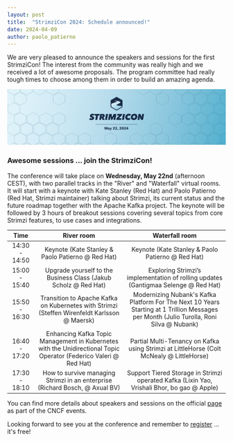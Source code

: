 ```yaml
---
layout: post
title:  "StrimziCon 2024: Schedule announced!"
date: 2024-04-09
author: paolo_patierno
---
```


We are very pleased to announce the speakers and sessions for the first StrimziCon!
The interest from the community was really high and we received a lot of awesome proposals.
The program committee had really tough times to choose among them in order to build an amazing agenda.

<!--more-->

![StrimziCon 2024 Banner](/assets/images/posts/2024-01-29-strimzicon2024-banner.png)

### Awesome sessions ... join the StrimziCon! 

The conference will take place on <b>Wednesday, May 22nd</b> (afternoon CEST), with two parallel tracks in the "River" and "Waterfall" virtual rooms.
It will start with a keynote with Kate Stanley (Red Hat) and Paolo Patierno (Red Hat, Strimzi maintainer) talking about Strimzi, its current status and the future roadmap together with the Apache Kafka project.
The keynote will be followed by 3 hours of breakout sessions covering several topics from core Strimzi features, to use cases and integrations.

| Time | River room | Waterfall room |
|:---:|:---:|:---:|
| 14:30 - 14:50 | Keynote (Kate Stanley & Paolo Patierno @ Red Hat) | Keynote (Kate Stanley & Paolo Patierno @ Red Hat) |
| 15:00 - 15:40 | Upgrade yourself to the Business Class (Jakub Scholz @ Red Hat) | Exploring Strimzi’s implementation of rolling updates (Gantigmaa Selenge @ Red Hat) |
| 15:50 - 16:30 | Transition to Apache Kafka on Kubernetes with Strimzi (Steffen Wirenfeldt Karlsson @ Maersk) | Modernizing Nubank's Kafka Platform For The Next 10 Years Starting at 1 Trillion Messages per Month (Julio Turolla, Roni Silva @ Nubank) |
| 16:40 - 17:20 | Enhancing Kafka Topic Management in Kubernetes with the Unidirectional Topic Operator (Federico Valeri @ Red Hat) | Partial Multi-Tenancy on Kafka using Strimzi at LittleHorse (Colt McNealy @ LittleHorse) |
| 17:30 - 18:10 | How to survive managing Strimzi in an enterprise (Richard Bosch, @ Axual BV) | Support Tiered Storage in Strimzi operated Kafka (Lixin Yao, Vrishali Bhor, bo gao @ Apple) |

You can find more details about speakers and sessions on the official [page](https://community.cncf.io/events/details/cncf-virtual-project-events-2024-hosted-by-cncf-presents-strimzicon-2024-virtual/) as part of the CNCF events.

Looking forward to see you at the conference and remember to [register](https://community.cncf.io/events/details/cncf-virtual-project-events-2024-hosted-by-cncf-presents-strimzicon-2024-virtual/) ... it's free!
